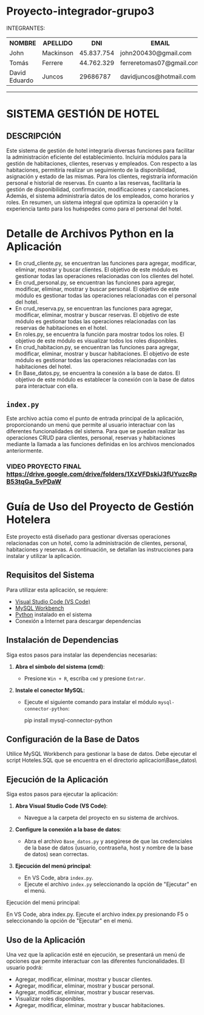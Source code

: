 # Proyecto-integrador-grupo3
 INTEGRANTES:
 <table style="width: 100%;">
  <tr>
   <th>
    NOMBRE
   </th>
   <th>
    APELLIDO
   </th>
   <th>
    DNI
   </th>
   <th>
    EMAIL
   </th>
   <th>
    REPOSITORIO GIT
   </th>
   <th>
    REPOSITORIO PERSONAL
   </th>
   <tr>
    <td>
     John
    </td>
    <td>
     Mackinson
    </td>
    <td>
     45.837.754
    </td>
    <td>
     john200430@gmail.com
    </td>
    <td>
      https://github.com/johnmack10
    </td>
    <td>
      https://github.com/johnmack10/repo_personal
    </td>
   </tr>
  <tr>
    <td>
     Tomás
    </td>
    <td>
     Ferrere
    </td>
    <td>
     44.762.329
    </td>
    <td>
     ferreretomas07@gmail.com
    </td>
    <td>
      https://github.com/ttomy14
    </td>
    <td>
      https://github.com/ttomy14/Repositorio_Personal
    </td>
   </tr>
  <tr>
    <td>
     David Eduardo
    </td>
   <td>
     Juncos
    </td>
    <td>
     29686787
    </td>
    <td>
     davidjuncos@hotmail.com
    </td>
    <td>
      https://github.com/davidJuncos
    </td>
    <td>
      https://github.com/davidJuncos/Personal-ISPC-Evidencia2
    </td>
   </tr>
  <tr>
  
   </tr>
  </tr>
 </table>
 

---

# SISTEMA GESTIÓN DE HOTEL
## DESCRIPCIÓN 

Este sistema de gestión de hotel integraría diversas funciones para facilitar la administración eficiente del establecimiento. Incluiría módulos para la gestión de habitaciones, clientes, reservas y empleados. Con respecto a las habitaciones, permitiría realizar un seguimiento de la disponibilidad, asignación y estado de las mismas. Para los clientes, registraría información personal e historial de reservas. En cuanto a las reservas, facilitaría la gestión de disponibilidad, confirmación, modificaciones y cancelaciones. Además, el sistema administraría datos de los empleados, como horarios y roles. En resumen, un sistema integral que optimiza la operación y la experiencia tanto para los huéspedes como para el personal del hotel.



# Detalle de Archivos Python en la Aplicación

* En crud_cliente.py, se encuentran las funciones para agregar, modificar, eliminar, mostrar y buscar clientes. El objetivo de este módulo es gestionar todas las operaciones relacionadas con los clientes del hotel.
* En crud_personal.py, se encuentran las funciones para agregar, modificar, eliminar, mostrar y buscar personal. El objetivo de este módulo es gestionar todas las operaciones relacionadas con el personal del hotel.
* En crud_reserva.py, se encuentran las funciones para agregar, modificar, eliminar, mostrar y buscar reservas. El objetivo de este módulo es gestionar todas las operaciones relacionadas con las reservas de habitaciones en el hotel.
* En roles.py, se encuentra la función para mostrar todos los roles. El objetivo de este módulo es visualizar todos los roles disponibles.
* En crud_habitacion.py, se encuentran las funciones para agregar, modificar, eliminar, mostrar y buscar habitaciones. El objetivo de este módulo es gestionar todas las operaciones relacionadas con las habitaciones del hotel.
* En Base_datos.py, se encuentra la conexión a la base de datos. El objetivo de este módulo es establecer la conexión con la base de datos para interactuar con ella.

## `index.py`
Este archivo actúa como el punto de entrada principal de la aplicación, proporcionando un menú que permite al usuario interactuar con las diferentes funcionalidades del sistema. Para que se puedan realizar las operaciones CRUD para clientes, personal, reservas y habitaciones mediante la llamada a las funciones definidas en los archivos mencionados anteriormente.


### VIDEO PROYECTO FINAL https://drive.google.com/drive/folders/1XzVFDskiJ3fUYuzcRpB53tqGa_5vPDaW


# Guía de Uso del Proyecto de Gestión Hotelera
Este proyecto está diseñado para gestionar diversas operaciones relacionadas con un hotel, como la administración de clientes, personal, habitaciones y reservas. A continuación, se detallan las instrucciones para instalar y utilizar la aplicación.

## Requisitos del Sistema
Para utilizar esta aplicación, se requiere:
- [Visual Studio Code (VS Code)](https://code.visualstudio.com/)
- [MySQL Workbench](https://www.mysql.com/products/workbench/)
- [Python](https://www.python.org/) instalado en el sistema
- Conexión a Internet para descargar dependencias

## Instalación de Dependencias
Siga estos pasos para instalar las dependencias necesarias:

1. **Abra el símbolo del sistema (cmd)**:
   - Presione `Win + R`, escriba `cmd` y presione `Entrar`.

2. **Instale el conector MySQL**:
   - Ejecute el siguiente comando para instalar el módulo `mysql-connector-python`:
   
     pip install mysql-connector-python
     

## Configuración de la Base de Datos
Utilice MySQL Workbench para gestionar la base de datos.
Debe ejecutar el script Hoteles.SQL que se encuentra en el directorio aplicacion\Base_datos\
## Ejecución de la Aplicación
Siga estos pasos para ejecutar la aplicación:

1. **Abra Visual Studio Code (VS Code)**:
   - Navegue a la carpeta del proyecto en su sistema de archivos.

2. **Configure la conexión a la base de datos**:
   - Abra el archivo `Base_datos.py` y asegúrese de que las credenciales de la base de datos (usuario, contraseña, host y nombre de la base de datos) sean correctas.

3. **Ejecución del menú principal**:
   - En VS Code, abra `index.py`.
   - Ejecute el archivo `index.py` seleccionando la opción de "Ejecutar" en el menú.
     
Ejecución del menú principal:

En VS Code, abra index.py.
Ejecute el archivo index.py presionando F5 o seleccionando la opción de "Ejecutar" en el menú.

## Uso de la Aplicación
Una vez que la aplicación esté en ejecución, se presentará un menú de opciones que permite interactuar con las diferentes funcionalidades. El usuario podrá:

- Agregar, modificar, eliminar, mostrar y buscar clientes.
- Agregar, modificar, eliminar, mostrar y buscar personal.
- Agregar, modificar, eliminar, mostrar y buscar reservas.
- Visualizar roles disponibles.
- Agregar, modificar, eliminar, mostrar y buscar habitaciones.

